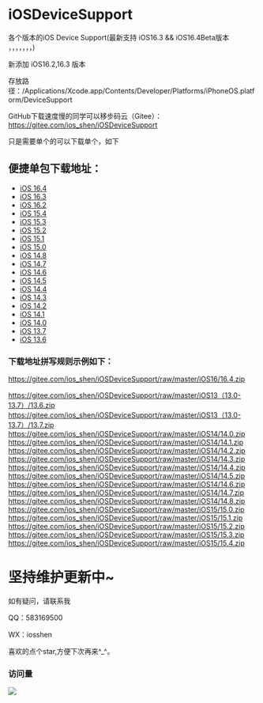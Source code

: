 # iOSDeviceSupport
各个版本的iOS Device Support(最新支持 iOS16.3 && iOS16.4Beta版本 ，，，，，，，)

新添加 iOS16.2,16.3 版本

存放路径：/Applications/Xcode.app/Contents/Developer/Platforms/iPhoneOS.platform/DeviceSupport


GitHub下载速度慢的同学可以移步码云（Gitee）：https://gitee.com/ios_shen/iOSDeviceSupport

只是需要单个的可以下载单个，如下
## 便捷单包下载地址：
* [iOS 16.4](https://gitee.com/ios_shen/iOSDeviceSupport/raw/master/iOS16/16.4.zip)
* [iOS 16.3](https://gitee.com/ios_shen/iOSDeviceSupport/raw/master/iOS16/16.3.zip)
* [iOS 16.2](https://gitee.com/ios_shen/iOSDeviceSupport/raw/master/iOS16/16.2.zip)
* [iOS 15.4](https://gitee.com/ios_shen/iOSDeviceSupport/raw/master/iOS15/15.4.zip)
* [iOS 15.3](https://gitee.com/ios_shen/iOSDeviceSupport/raw/master/iOS15/15.3.zip)
* [iOS 15.2](https://gitee.com/ios_shen/iOSDeviceSupport/raw/master/iOS15/15.2.zip)
* [iOS 15.1](https://gitee.com/ios_shen/iOSDeviceSupport/raw/master/iOS15/15.1.zip)
* [iOS 15.0](https://gitee.com/ios_shen/iOSDeviceSupport/raw/master/iOS15/15.0.zip)
* [iOS 14.8](https://gitee.com/ios_shen/iOSDeviceSupport/raw/master/iOS14/14.8.zip)
* [iOS 14.7](https://gitee.com/ios_shen/iOSDeviceSupport/raw/master/iOS14/14.7.zip)
* [iOS 14.6](https://gitee.com/ios_shen/iOSDeviceSupport/raw/master/iOS14/14.6.zip)
* [iOS 14.5](https://gitee.com/ios_shen/iOSDeviceSupport/raw/master/iOS14/14.5.zip)
* [iOS 14.4](https://gitee.com/ios_shen/iOSDeviceSupport/raw/master/iOS14/14.4.zip)
* [iOS 14.3](https://gitee.com/ios_shen/iOSDeviceSupport/raw/master/iOS14/14.3.zip)
* [iOS 14.2](https://gitee.com/ios_shen/iOSDeviceSupport/raw/master/iOS14/14.2.zip)
* [iOS 14.1](https://gitee.com/ios_shen/iOSDeviceSupport/raw/master/iOS14/14.1.zip)
* [iOS 14.0](https://gitee.com/ios_shen/iOSDeviceSupport/raw/master/iOS14/14.0.zip)
* [iOS 13.7](https://gitee.com/ios_shen/iOSDeviceSupport/raw/master/iOS13（13.0-13.7）/13.7.zip)
* [iOS 13.6](https://gitee.com/ios_shen/iOSDeviceSupport/raw/master/iOS13（13.0-13.7）/13.6.zip)

### 下载地址拼写规则示例如下：
https://gitee.com/ios_shen/iOSDeviceSupport/raw/master/iOS16/16.4.zip

https://gitee.com/ios_shen/iOSDeviceSupport/raw/master/iOS13（13.0-13.7）/13.6.zip
https://gitee.com/ios_shen/iOSDeviceSupport/raw/master/iOS13（13.0-13.7）/13.7.zip
https://gitee.com/ios_shen/iOSDeviceSupport/raw/master/iOS14/14.0.zip
https://gitee.com/ios_shen/iOSDeviceSupport/raw/master/iOS14/14.1.zip
https://gitee.com/ios_shen/iOSDeviceSupport/raw/master/iOS14/14.2.zip
https://gitee.com/ios_shen/iOSDeviceSupport/raw/master/iOS14/14.3.zip
https://gitee.com/ios_shen/iOSDeviceSupport/raw/master/iOS14/14.4.zip
https://gitee.com/ios_shen/iOSDeviceSupport/raw/master/iOS14/14.5.zip
https://gitee.com/ios_shen/iOSDeviceSupport/raw/master/iOS14/14.6.zip
https://gitee.com/ios_shen/iOSDeviceSupport/raw/master/iOS14/14.7.zip
https://gitee.com/ios_shen/iOSDeviceSupport/raw/master/iOS14/14.8.zip
https://gitee.com/ios_shen/iOSDeviceSupport/raw/master/iOS15/15.0.zip
https://gitee.com/ios_shen/iOSDeviceSupport/raw/master/iOS15/15.1.zip
https://gitee.com/ios_shen/iOSDeviceSupport/raw/master/iOS15/15.2.zip
https://gitee.com/ios_shen/iOSDeviceSupport/raw/master/iOS15/15.3.zip
https://gitee.com/ios_shen/iOSDeviceSupport/raw/master/iOS15/15.4.zip

# 坚持维护更新中~

如有疑问，请联系我

QQ：583169500

WX：iosshen

喜欢的点个star,方便下次再来^_^。

### 访问量

![](http://profile-counter.glitch.me/evilbutcher/count.svg)
